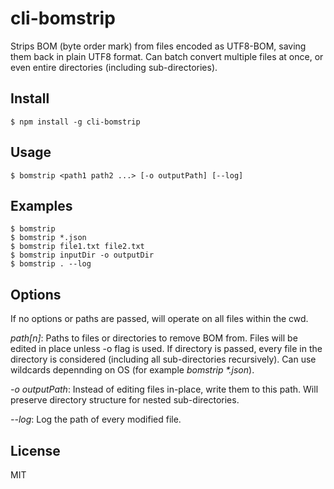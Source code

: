 # cli-bomstrip
Strips BOM (byte order mark) from files encoded as UTF8-BOM, saving them back in plain UTF8 format. Can batch convert multiple files at once, or even entire directories (including sub-directories).

## Install

```
$ npm install -g cli-bomstrip
```

## Usage

```
$ bomstrip <path1 path2 ...> [-o outputPath] [--log]
```

## Examples

```
$ bomstrip
$ bomstrip *.json
$ bomstrip file1.txt file2.txt
$ bomstrip inputDir -o outputDir
$ bomstrip . --log
```

## Options

If no options or paths are passed, will operate on all files within the cwd.

_path[n]_: Paths to files or directories to remove BOM from. Files will be edited in place unless -o flag is used. If directory is passed, every file in the directory is considered (including all sub-directories recursively). Can use wildcards depennding on OS (for example _bomstrip *.json_).

_-o outputPath_: Instead of editing files in-place, write them to this path. Will preserve directory structure for nested sub-directories.

_--log_: Log the path of every modified file.

## License

MIT